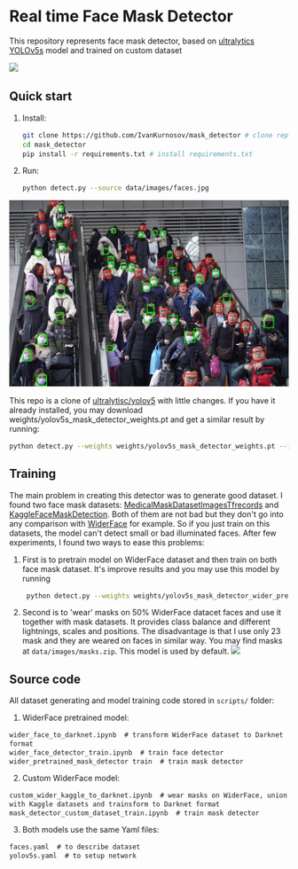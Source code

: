 # Real time Face Mask Detector
This repository represents face mask detector, based on [ultralytics YOLOv5s](https://github.com/ultralytics/yolov5) model and trained on custom dataset

![](examples/jerusalem.gif)

## Quick start

1. Install:
    ```bash
    git clone https://github.com/IvanKurnosov/mask_detector # clone repo
    cd mask_detector
    pip install -r requirements.txt # install requirements.txt
    ```
   
2. Run:
    ```bash
    python detect.py --source data/images/faces.jpg
    ```

![](examples/faces.jpg)

This repo is a clone of [ultralytisc/yolov5](https://github.com/ultralytics/yolov5) with little changes. If you have it already installed, you may download weights/yolov5s_mask_detector_weights.pt and get a similar result by running:    
```bash 
python detect.py --weights weights/yolov5s_mask_detector_weights.pt --img 1024 --conf 0.5 --source data/images/faces.jpg
```

## Training
The main problem in creating this detector was to generate good dataset.
I found two face mask datasets: [MedicalMaskDatasetImagesTfrecords](https://www.kaggle.com/ivandanilovich/medical-masks-dataset-images-tfrecords) and [KaggleFaceMaskDetection](https://www.kaggle.com/andrewmvd/face-mask-detection). Both of them are not bad but they don't go into any comparison with [WiderFace](http://shuoyang1213.me/WIDERFACE/) for example. So if you just train on this datasets, the model can't detect small or bad illuminated faces. After few experiments, I found two ways to ease this problems:
1. First is to pretrain model on WiderFace dataset and then train on both face mask dataset. It's improve results and you may use this model by running 
   ```bash
    python detect.py --weights weights/yolov5s_mask_detector_wider_pretrained_weights.pt --source data/images/faces.jpg
    ```

2. Second is to 'wear' masks on 50% WiderFace datacet faces and use it together with mask datasets. It provides class balance and different lightnings, scales and positions. The disadvantage is that I use only 23 mask and they are weared on faces in similar way. You may find masks at  ```data/images/masks.zip```. This model is used by default.
![](examples/custom_wider2.png)
   

## Source code
All dataset generating  and model training code stored in ```scripts/``` folder:
1. WiderFace pretrained model:
```
wider_face_to_darknet.ipynb  # transform WiderFace dataset to Darknet format
wider_face_detector_train.ipynb  # train face detector
wider_pretrained_mask_detector train  # train mask detector
```

2. Custom WiderFace model:
```
custom_wider_kaggle_to_darknet.ipynb  # wear masks on WiderFace, union with Kaggle datasets and trainsform to Darknet format
mask_detector_custom_dataset_train.ipynb  # train mask detector
```

3. Both models use the same Yaml files:
```
faces.yaml  # to describe dataset
yolov5s.yaml  # to setup network
```

